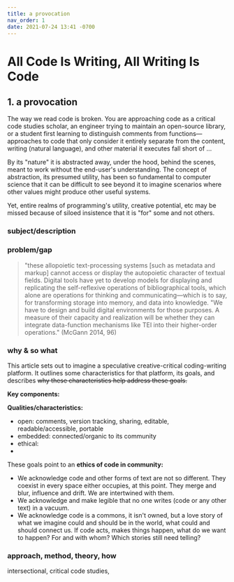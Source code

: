 ```yaml
---
title: a provocation
nav_order: 1
date: 2021-07-24 13:41 -0700
---
```


# All Code Is Writing, All Writing Is Code

<!-- [readme](readme.md) | [a provocation](a-provocation.md) | [case studies](case-studies.md) | [ideal platform](ideal-platform.md) -->

<!-- !["I can't tonight, I'm going online"](goingonline.jpg) -->

## 1. a provocation

The way we read code is broken. You are approaching code as a critical code studies scholar, an engineer trying to maintain an open-source library, or a student first learning to distinguish comments from functions—approaches to code that only consider it entirely separate from the content, writing (natural language), and other material it executes fall short of ...   

By its "nature" it is abstracted away, under the hood, behind the scenes, meant to work without the end-user's understanding. The concept of abstraction, its presumed utility, has been so fundamental to computer science that it can be difficult to see beyond it to imagine scenarios where other values might produce other useful systems. 

Yet, entire realms of programming's utility, creative potential, etc may be missed because of siloed insistence that it is "for" some and not others. 


### subject/description

### problem/gap


>"these allopoietic text-processing systems [such as metadata and markup] cannot access or display the autopoietic character of textual fields. Digital tools have yet to develop models for displaying and replicating the self-reflexive operations of bibliographical tools, which alone are operations for thinking and communicating—which is to say, for transforming storage into memory, and data into knowledge.
>"We have to design and build digital environments for those purposes. A measure of their capacity and realization will be whether they can integrate data-function mechanisms like TEI into their higher-order operations." (McGann 2014, 96)


### why & so what

This article sets out to imagine a speculative creative-critical coding-writing platform. It outlines some characteristics for that platform, its goals, and describes ~~why these characteristics help address these goals.~~

**Key components:**

**Qualities/characteristics:**
- open: comments, version tracking, sharing, editable, readable/accessible, portable
- embedded: connected/organic to its community
- ethical:
- 

These goals point to an **ethics of code in community:** 
- We acknowledge code and other forms of text are not so different. They coexist in every space either occupies, at this point. They merge and blur, influence and drift. We are intertwined with them.
- We acknowledge and make legible that no one writes (code or any other text) in a vacuum.  
- We acknowledge code is a commons, it isn't owned, but a love story of what we imagine could and should be in the world, what could and should connect us. If code acts, makes things happen, what do we want to happen? For and with whom? Which stories still need telling? 
 
### approach, method, theory, how

intersectional, critical code studies, 